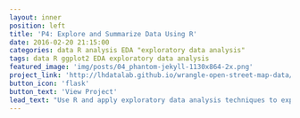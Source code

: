 ```yaml
---
layout: inner
position: left
title: 'P4: Explore and Summarize Data Using R'
date: 2016-02-20 21:15:00
categories: data R analysis EDA "exploratory data analysis"
tags: data R ggplot2 EDA exploratory data analysis
featured_image: 'img/posts/04_phantom-jekyll-1130x864-2x.png'
project_link: 'http://lhdatalab.github.io/wrangle-open-street-map-data/'
button_icon: 'flask'
button_text: 'View Project'
lead_text: "Use R and apply exploratory data analysis techniques to explore relationships in one variable to multiple variables and to explore a selected data set for distributions, outliers, and anomalies."
---
```

